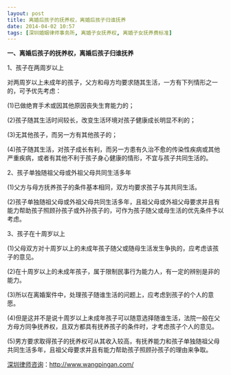 ```yaml
---
layout: post
title: 离婚后孩子的抚养权，离婚后孩子归谁抚养
date: 2014-04-02 10:57
tags: [深圳婚姻律师事务所, 离婚子女抚养权, 离婚子女抚养费标准]
---
```

<strong>一、离婚后孩子的抚养权，离婚后孩子归谁抚养</strong>

1、孩子在两周岁以上

对两周岁以上未成年的孩子，父方和母方均要求随其生活，一方有下列情形之一的，可予优先考虑：

(1)已做绝育手术或因其他原因丧失生育能力的；

(2)孩子随其生活时间较长，改变生活环境对孩子健康成长明显不利的；

(3)无其他孩子，而另一方有其他孩子的；

(4)孩子随其生活，对孩子成长有利，而另一方患有久治不愈的传染性疾病或其他严重疾病，或者有其他不利于孩子身心健康的情形，不宜与孩子共同生活的。

2、孩子单独随祖父母或外祖父母共同生活多年

(1)父方与母方抚养孩子的条件基本相同，双方均要求孩子与其共同生活。

(2)孩子单独随祖父母或外祖父母共同生活多年，且祖父母或外祖父母要求并且有能力帮助孩子照顾孙孩子或外孙孩子的，可作为孩子随父或母生活的优先条件予以考虑。

3、孩子在十周岁以上

(1)父母双方对十周岁以上的未成年孩子随父或随母生活发生争执的，应考虑该孩子的意见。

(2)在十周岁以上的未成年孩子，属于限制民事行为能力人，有一定的辨别是非的能力。

(3)所以在离婚案件中，处理孩子随谁生活的问题上，应考虑到孩子的个人的意愿。

(4)但是这并不是说十周岁以上未成年孩子可以随意选择随谁生活，法院一般在父方母方同争抚养权，且双方都具有抚养孩子的条件时，才考虑孩子个人的意见。

(5)男方要求取得孩子的抚养权可从其收入较高，有抚养能力和孩子单独随祖父母共同生活多年，且祖父母要求并且有能力帮助孩子照顾孙孩子的理由来争取。

<a href="http://www.wangpingan.com/">深圳律师咨询</a>：<a href="http://www.wangpingan.com/">http://www.wangpingan.com/</a>

